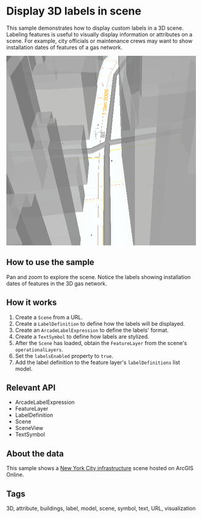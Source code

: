 # Display 3D labels in scene

This sample demonstrates how to display custom labels in a 3D scene.
Labeling features is useful to visually display information or attributes on a scene. For example, city officials or maintenance crews may want to show installation dates of features of a gas network.

![](screenshot.png)

## How to use the sample
Pan and zoom to explore the scene. Notice the labels showing installation dates of features in the 3D gas network.

## How it works
1. Create a `Scene` from a URL.
2. Create a `LabelDefinition` to define how the labels will be displayed.
3. Create an `ArcadeLabelExpression` to define the labels' format.
4. Create a `TextSymbol` to define how labels are stylized.
5. After the `Scene` has loaded, obtain the `FeatureLayer` from the scene's `operationalLayers`.
6. Set the `labelsEnabled` property to `true`.
7. Add the label definition to the feature layer's `labelDefinitions` list model.

## Relevant API

* ArcadeLabelExpression
* FeatureLayer
* LabelDefinition
* Scene
* SceneView
* TextSymbol

## About the data

This sample shows a [New York City infrastructure](https://www.arcgis.com/home/item.html?id=850dfee7d30f4d9da0ebca34a533c169) scene hosted on ArcGIS Online.

## Tags

3D, attribute, buildings, label, model, scene, symbol, text, URL, visualization

